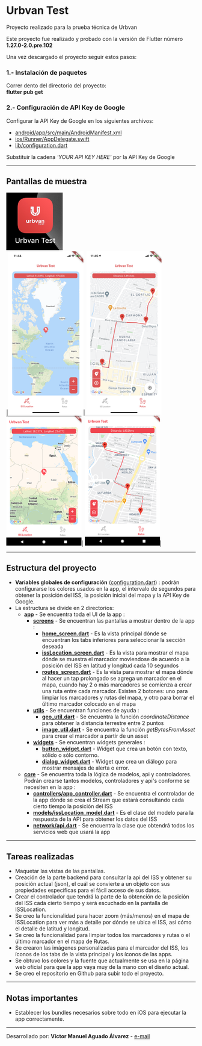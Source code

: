 # Urbvan Test

Proyecto realizado para la prueba técnica de Urbvan

Este proyecto fue realizado y probado con la versión de Flutter número **1.27.0-2.0.pre.102**

Una vez descargado el proyecto seguir estos pasos:

### 1.- Instalación de paquetes

Correr dento del directorio del proyecto: \
**flutter pub get**

### 2.- Configuración de API Key de Google

Configurar la API Key de Google en los siguientes archivos:

- [android/app/src/main/AndroidManifest.xml](android/app/src/main/AndroidManifest.xml)
- [ios/Runner/AppDelegate.swift](ios/Runner/AppDelegate.swift)
- [lib/configuration.dart](lib/configuration.dart)

Substituir la cadena *'YOUR API KEY HERE'* por la API Key de Google

---

## Pantallas de muestra

<img src="screenshots/icon.jpg" alt="icon" width="150"/>\
|<img src="screenshots/ios_1.PNG" alt="iOS ISSLocation" width="200"/>|
<img src="screenshots/ios_2.PNG" alt="iOS Routes" width="200"/>\
<img src="screenshots/android_2.png" alt="Android ISSLocation" width="200"/>|
<img src="screenshots/android_1.png" alt="Android Routes" width="200"/>|

-----

## Estructura del proyecto

- **Variables globales de configuración** ([configuration.dart](lib/configuration.dart)) : podrán configurarse los colores usados en la app, el intervalo de segundos para obtener la posición del ISS, la posición inicial del mapa y la API Key de Google.
- La estructura se divide en 2 directorios:
    - [**app**](lib/app) -  Se encuentra toda el UI de la app :
        - [**screens**](lib/app/screens) - Se encuentran las pantallas a mostrar dentro de la app :
            - [**home_screen.dart**](lib/app/screens/home_screen.dart) - Es la vista principal dónde se encuentran los tabs inferiores para seleccionar la sección deseada
            - [**issLocation_screen.dart**](lib/app/screens/issLocation_screen.dart) - Es la vista para mostrar el mapa dónde se muestra el marcador moviendose de acuerdo a la posición del ISS en latitud y longitud cada 10 segundos
            - [**routes_screen.dart**](lib/app/screens/routes_screen.dart) - Es la vista para mostrar el mapa dónde al hacer un tap prolongado se agrega un marcador en el mapa, cuando hay 2 o más marcadores se comienza a crear una ruta entre cada marcador. Existen 2 botones: uno para limpiar los marcadores y rutas del mapa, y otro para borrar el último marcador colocado en el mapa 
        - [**utils**](lib/app/utils) - Se encuentran funciones de ayuda :
            - [**geo_util.dart**](lib/app/utils/geo_util.dart) - Se encuentra la función *coordinateDistance* para obtener la distancia terrestre entre 2 puntos
            - [**image_util.dart**](lib/app/utils/image_util.dart) - Se encuentra la función *getBytesFromAsset* para crear el marcador a partir de un asset 
        - [**widgets**](lib/app/widgets) - Se encuentran widgets generales :
            - [**button_widget.dart**](lib/app/widgets/button_widget.dart) - Widget que crea un botón con texto, sólido o sólo contorno.
            - [**dialog_widget.dart**](lib/app/widgets/dialog_widget.dart) - Widget que crea un diálogo para mostrar mensajes de alerta o error.
    - [**core**](lib/core) - Se encuentra toda la lógica de modelos, api y controladores. Podrán crearse tantos modelos, controladores y api's conforme se necesiten en la app :
        - [**controllers/app_controller.dart**](lib/core/controllers/app_controller.dart) - Se encuentra el controlador de la app dónde se crea el Stream que estará consultando cada cierto tiempo la posición del ISS
        - [**models/issLocation_model.dart**](lib/core/models/issLocation_model.dart) - Es el clase del modelo para la respuesta de la API para obtener los datos del ISS
        - [**network/api.dart**](lib/core/network/api.dart) - Se encuentra la clase que obtendrá todos los servicios web que usará la app

----

## Tareas realizadas

- Maquetar las vistas de las pantallas.
- Creación de la parte backend para consultar la api del ISS y obtener su posición actual (json), el cuál se convierte a un objeto con sus propiedades específicas para el fácil acceso de sus datos.
- Crear el controlador que tendrá la parte de la obtención de la posición del ISS cada cierto tiempo y será escuchado en la pantalla de ISSLocation.
- Se creo la funcionalidad para hacer zoom (más/menos) en el mapa de ISSLocation para ver más a detalle por dónde se ubica el ISS, así cómo el detalle de latitud y longitud.
- Se creo la funcionalidad para limpiar todos los marcadores y rutas o el último marcador en el mapa de Rutas.
- Se crearon las imágenes personalizadas para el marcador del ISS, los íconos de los tabs de la vista principal y los íconos de las apps.
- Se obtuvo los colores y la fuente que actualmente se usa en la página web oficial para que la app vaya muy de la mano con el diseño actual.
- Se creo el repositorio en Github para subir todo el proyecto.

----

## Notas importantes
- Establecer los bundles necesarios sobre todo en iOS para ejecutar la app correctamente.
----

Desarrollado por: **Víctor Manuel Aguado Álvarez** - [e-mail](mailto:vico_aguado@hotmail.com)



